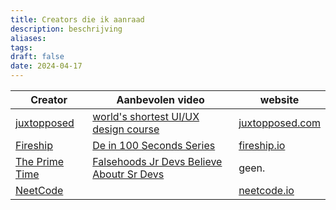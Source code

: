 ```yaml
---
title: Creators die ik aanraad
description: beschrijving
aliases: 
tags: 
draft: false
date: 2024-04-17
---
```


| Creator                                                     | Aanbevolen video                                                                                                          | website                                         |
| ----------------------------------------------------------- | ------------------------------------------------------------------------------------------------------------------------- | ----------------------------------------------- |
| [juxtopposed](https://www.youtube.com/@juxtopposed)         | [world's shortest UI/UX design course](https://www.youtube.com/watch?v=wIuVvCuiJhU)                                       | [juxtopposed.com](https://www.juxtopposed.com/) |
| [Fireship](https://www.youtube.com/@Fireship)               | [De in 100 Seconds Series](https://www.youtube.com/watch?v=rrB13utjYV4&list=PL0vfts4VzfNiI1BsIK5u7LpPaIDKMJIDN&index=106) | [fireship.io](https://fireship.io/)             |
| [The Prime Time](https://www.youtube.com/@ThePrimeTimeagen) | [Falsehoods Jr Devs Believe Aboutr Sr Devs](https://youtu.be/Vo7KOqR27xE?si=SgRPSUI9K3ZTK_Zh)                             | geen.                                           |
| [NeetCode](https://www.youtube.com/@NeetCode)               |                                                                                                                           | [neetcode.io](https://neetcode.io/)             |
